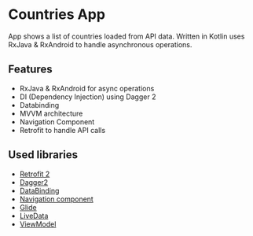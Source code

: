 # Countries App
App shows a list of countries loaded from API data. Written in Kotlin uses RxJava & RxAndroid to handle asynchronous operations.

##  Features

 - RxJava & RxAndroid for async operations
 - DI (Dependency Injection) using Dagger 2
 - Databinding
 - MVVM architecture
 - Navigation Component
 - Retrofit to handle API calls

## Used libraries

 - [Retrofit 2](https://github.com/square/retrofit "Retrofit repo")
 - [Dagger2](https://dagger.dev/ "Dagger Dev page")
 - [DataBinding](https://developer.android.com/topic/libraries/data-binding "DataBinding Android Dev Docs")
 - [Navigation component](https://developer.android.com/guide/navigation  "Navigation component Android Dev Docs")
 - [Glide](https://github.com/bumptech/glide "Glide repo")
 - [LiveData](https://developer.android.com/topic/libraries/architecture/livedata  "LiveData Android Dev Docs ")
 - [ViewModel](https://developer.android.com/topic/libraries/architecture/viewmodel "ViewModel Android Dev Docs")
